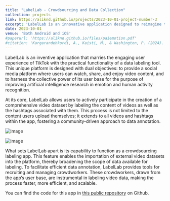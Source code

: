 ```yaml
---
title: "LabelLab - Crowdsourcing and Data Collection"
collection: projects
link: https://aliknd.github.io/projects/2023-10-01-project-number-3
excerpt: 'LabelLab is an innovative application designed to reimagine the TikTok experience with a focus on data labeling. It enables users to not only enjoy and share videos but also to label video content and hashtags, contributing to a rich dataset. This dataset then serves as a foundation for developing advanced models for emotion and human activity recognition. LabelLab stands out as a crowdsourcing labeling platform, allowing for the importation of video datasets and the efficient recruitment of crowdworkers for data labeling tasks.'
date: 2023-10-01
venue: 'Both Android and iOS'
#paperurl: 'https://aliknd.github.io/files/paiemotion.pdf'
#citation: 'Kargarandehkordi, A., Kaisti, M., & Washington, P. (2024). Personalization of Affective Models Using Classical Machine Learning: A Feasibility Study. Applied Sciences, 14(4), 1337.'
---
```


LabelLab is an inventive application that marries the engaging user experience of TikTok with the practical functionality of a data labeling tool. This unique platform is designed with dual objectives: to provide a social media platform where users can watch, share, and enjoy video content, and to harness the collective power of its user base for the purpose of improving artificial intelligence research in emotion and human activity recognition.

At its core, LabelLab allows users to actively participate in the creation of a comprehensive video dataset by labeling the content of videos as well as the hashtags associated with them. This process is not limited to the content users upload themselves; it extends to all videos and hashtags within the app, fostering a community-driven approach to data annotation.

![image](https://github.com/aliknd/aliknd.github.io/assets/96740009/2ad33a6b-12f2-41fd-a4cb-ca7b05f0437a)


![image](https://github.com/aliknd/aliknd.github.io/assets/96740009/7aca7aff-2f6a-4f77-b7a9-c2f9ea24669b)

What sets LabelLab apart is its capability to function as a crowdsourcing labeling app. This feature enables the importation of external video datasets into the platform, thereby broadening the scope of data available for labeling. To facilitate efficient data annotation, LabelLab provides tools for recruiting and managing crowdworkers. These crowdworkers, drawn from the app’s user base, are instrumental in labeling video data, making the process faster, more efficient, and scalable.

You can find the code for this app in <a href="https://github.com/ucsfdigitalhealth/LabelLab">this public repository</a> on Github.

